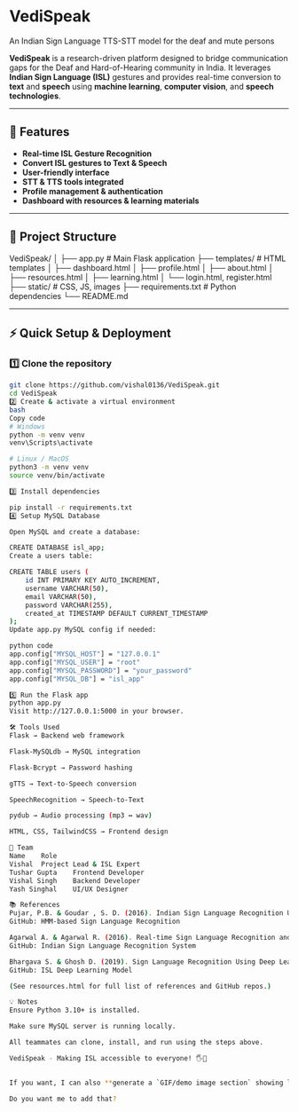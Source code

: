 # VediSpeak
An Indian Sign Language TTS-STT model for the deaf and mute persons

**VediSpeak** is a research-driven platform designed to bridge communication gaps for the Deaf and Hard-of-Hearing community in India. It leverages **Indian Sign Language (ISL)** gestures and provides real-time conversion to **text** and **speech** using **machine learning**, **computer vision**, and **speech technologies**.

---

## 🌟 Features

- **Real-time ISL Gesture Recognition**
- **Convert ISL gestures to Text & Speech**
- **User-friendly interface**
- **STT & TTS tools integrated**
- **Profile management & authentication**
- **Dashboard with resources & learning materials**

---

## 📂 Project Structure

VediSpeak/
│
├── app.py # Main Flask application
├── templates/ # HTML templates
│ ├── dashboard.html
│ ├── profile.html
│ ├── about.html
│ ├── resources.html
│ ├── learning.html
│ └── login.html, register.html
├── static/ # CSS, JS, images
├── requirements.txt # Python dependencies
└── README.md

---

## ⚡ Quick Setup & Deployment

### 1️⃣ Clone the repository
```bash
git clone https://github.com/vishal0136/VediSpeak.git
cd VediSpeak
2️⃣ Create & activate a virtual environment
bash
Copy code
# Windows
python -m venv venv
venv\Scripts\activate

# Linux / MacOS
python3 -m venv venv
source venv/bin/activate

3️⃣ Install dependencies

pip install -r requirements.txt
4️⃣ Setup MySQL Database

Open MySQL and create a database:

CREATE DATABASE isl_app;
Create a users table:

CREATE TABLE users (
    id INT PRIMARY KEY AUTO_INCREMENT,
    username VARCHAR(50),
    email VARCHAR(50),
    password VARCHAR(255),
    created_at TIMESTAMP DEFAULT CURRENT_TIMESTAMP
);
Update app.py MySQL config if needed:

python code
app.config["MYSQL_HOST"] = "127.0.0.1"
app.config["MYSQL_USER"] = "root"
app.config["MYSQL_PASSWORD"] = "your_password"
app.config["MYSQL_DB"] = "isl_app"

5️⃣ Run the Flask app
python app.py
Visit http://127.0.0.1:5000 in your browser.

🛠️ Tools Used
Flask → Backend web framework

Flask-MySQLdb → MySQL integration

Flask-Bcrypt → Password hashing

gTTS → Text-to-Speech conversion

SpeechRecognition → Speech-to-Text

pydub → Audio processing (mp3 ↔ wav)

HTML, CSS, TailwindCSS → Frontend design

👥 Team
Name	Role
Vishal 	Project Lead & ISL Expert
Tushar Gupta	Frontend Developer
Vishal Singh	Backend Developer
Yash Singhal	UI/UX Designer

📚 References
Pujar, P.B. & Goudar , S. D. (2016). Indian Sign Language Recognition Using Hidden Markov Models. International Journal of Computer Applications, 140(9), 29–33.
GitHub: HMM-based Sign Language Recognition

Agarwal A. & Agarwal R. (2016). Real-time Sign Language Recognition and Translation System for Indian Sign Language (ISL). International Journal of Advanced Research in Computer Science and Software Engineering, 6(5), 58-64.
GitHub: Indian Sign Language Recognition System

Bhargava S. & Ghosh D. (2019). Sign Language Recognition Using Deep Learning for Indian Sign Language. IEEE Access, 7, 54801–54809.
GitHub: ISL Deep Learning Model

(See resources.html for full list of references and GitHub repos.)

💡 Notes
Ensure Python 3.10+ is installed.

Make sure MySQL server is running locally.

All teammates can clone, install, and run using the steps above.

VediSpeak - Making ISL accessible to everyone! 🖐️💬
 

If you want, I can also **generate a `GIF/demo image section` showing live dashboard interactions** to make it visually more attractive for teammates.  

Do you want me to add that?
